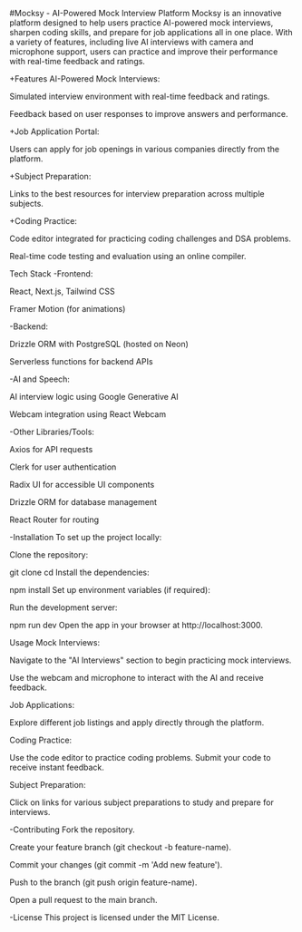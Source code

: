 #Mocksy - AI-Powered Mock Interview Platform
Mocksy is an innovative platform designed to help users practice AI-powered mock interviews, sharpen coding skills, and prepare for job applications all in one place. With a variety of features, including live AI interviews with camera and microphone support, users can practice and improve their performance with real-time feedback and ratings.

+Features
AI-Powered Mock Interviews:

Simulated interview environment with real-time feedback and ratings.

Feedback based on user responses to improve answers and performance.

+Job Application Portal:

Users can apply for job openings in various companies directly from the platform.

+Subject Preparation:

Links to the best resources for interview preparation across multiple subjects.

+Coding Practice:

Code editor integrated for practicing coding challenges and DSA problems.

Real-time code testing and evaluation using an online compiler.

Tech Stack
-Frontend:

React, Next.js, Tailwind CSS

Framer Motion (for animations)

-Backend:

Drizzle ORM with PostgreSQL (hosted on Neon)

Serverless functions for backend APIs

-AI and Speech:

AI interview logic using Google Generative AI

Webcam integration using React Webcam

-Other Libraries/Tools:

Axios for API requests

Clerk for user authentication

Radix UI for accessible UI components

Drizzle ORM for database management

React Router for routing

-Installation
To set up the project locally:

Clone the repository:

git clone <repository-url>
cd <repository-directory>
Install the dependencies:

npm install
Set up environment variables (if required):

Run the development server:

npm run dev
Open the app in your browser at http://localhost:3000.

Usage
Mock Interviews:

Navigate to the "AI Interviews" section to begin practicing mock interviews.

Use the webcam and microphone to interact with the AI and receive feedback.

Job Applications:

Explore different job listings and apply directly through the platform.

Coding Practice:

Use the code editor to practice coding problems. Submit your code to receive instant feedback.

Subject Preparation:

Click on links for various subject preparations to study and prepare for interviews.

-Contributing
Fork the repository.

Create your feature branch (git checkout -b feature-name).

Commit your changes (git commit -m 'Add new feature').

Push to the branch (git push origin feature-name).

Open a pull request to the main branch.

-License
This project is licensed under the MIT License.
